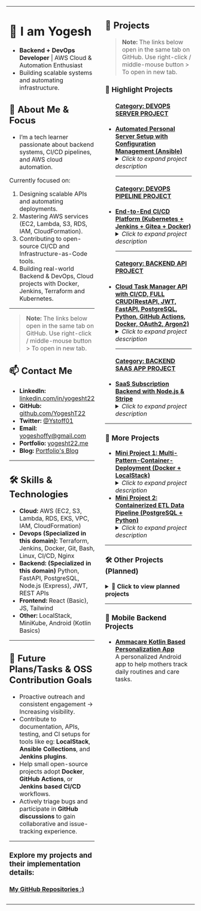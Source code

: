 <table width="100%">
<tr>
<td width="45%" valign="top">

<!-- LEFT COLUMN: ABOUT, INTRO, CONTACT -->

###

# 👋 I am Yogesh
  
* **Backend + DevOps Developer** | AWS Cloud & Automation Enthusiast
* Building scalable systems and automating infrastructure.


## 👋 About Me & Focus

- I’m a tech learner passionate about backend systems, CI/CD pipelines, and AWS cloud automation.

Currently focused on:

1. Designing scalable APIs and automating deployments.
2. Mastering AWS services (EC2, Lambda, S3, RDS, IAM, CloudFormation).
3. Contributing to open-source CI/CD and Infrastructure-as-Code tools.
4. Building real-world Backend & DevOps, Cloud projects with Docker, Jenkins, Terraform and Kubernetes.

---

> **Note:** The links below open in the same tab on GitHub. Use right-click / middle-mouse button > To open in new tab.

## 📫 Contact Me

* **LinkedIn:** [linkedin.com/in/yogesht22](https://linkedin.com/in/yogesht22)  
* **GitHub:** [github.com/YogeshT22](https://github.com/YogeshT22)  
* **Twitter:** [@Ystoff01](https://twitter.com/Ystoff01)  
* **Email:** [yogeshoffy@gmail.com](mailto:yogeshoffy@gmail.com)  
* **Portfolio:** [yogesht22.me](https://yogesht22.me)
* **Blog:** [Portfolio's Blog](https://yogesht22.me/blog)

---

## 🛠️ Skills & Technologies


*  **Cloud:**
   AWS (EC2, S3, Lambda, RDS, EKS, VPC, IAM, CloudFormation)
*  **Devops (Specialized in this domain):** 
	Terraform, Jenkins, Docker, Git, Bash, Linux, CI/CD, Nginx
*  **Backend: (Specialized in this domain)**
   Python, FastAPI, PostgreSQL, Node.js (Express), JWT, REST APIs
*  **Frontend:**
	React (Basic), JS, Tailwind
*  **Other:**
	LocalStack, MiniKube, Android (Kotlin Basics)
---


## 🔭 Future Plans/Tasks & OSS Contribution Goals

- Proactive outreach and consistent engagement -> Increasing visibility.
- Contribute to documentation, APIs, testing, and CI setups for tools like eg: **LocalStack**, **Ansible Collections**, and **Jenkins plugins**.
- Help small open-source projects adopt **Docker**, **GitHub Actions**, or **Jenkins based CI/CD** workflows.
- Actively triage bugs and participate in **GitHub discussions** to gain collaborative and issue-tracking experience.

---

### **Explore my projects and their implementation details:**</i> 
#### [My GitHub Repositories :) ](https://github.com/YogeshT22?tab=repositories)

###

</td>


<td width="55%" valign="top" style="padding-left: 20px;">


<!-- RIGHT COLUMN: SKILLS, PROJECTS -->

###

## 🚀 Projects

> **Note:** The links below open in the same tab on GitHub. Use right-click / middle-mouse button > To open in new tab.

### 🌟 Highlight Projects

<ul>
   <u><h4>Category: DEVOPS SERVER PROJECT</h4></u>
   <li><strong><a href="https://github.com/YogeshT22/project-1-ansible-server">Automated Personal Server Setup with Configuration Management (Ansible)</a></strong><br>
    <details>
      <summary><em>Click to expand project description</em></summary><br>
    Used Ansible for full personal server provisioning (IaC) idempotent, repeatable deployments.  
    This project demonstrates foundational skills in automation, idempotent server provisioning, and maintaining consistent system configurations, essential for scalable and repeatable deployments.
    </details>
  </li>

---

<u><h4>Category: DEVOPS PIPELINE PROJECT</h4></u>
<li><strong><a href="https://github.com/YogeshT22/end-to-end-ci-cd-jenkins-docker">End-to-End CI/CD Platform (Kubernetes + Jenkins + Gitea + Docker)</a></strong><br>
  <details>
    <summary><em>Click to expand project description</em></summary><br>
    Built a production-ready CI/CD pipeline integrating Jenkins, Kubernetes (K3s), Gitea, and Docker.
Automates build → test → deploy using webhooks and Helm. 
    <br><br>
    <strong>Tools & Tech:</strong> Terraform, K3s, Jenkins, Gitea, Docker, Prometheus, Grafana, Helm  
    <br><br>
    <strong>Focus:</strong> Infrastructure as Code (IaC), GitOps, DevSecOps, Observability, Kubernetes-native automation
  </details>
</li>

---

<u><h4>Category: BACKEND API PROJECT</h4></u>
<li><strong><a href="https://github.com/YogeshT22/cloud-task-manager-api">Cloud Task Manager API with CI/CD, FULL CRUD(RestAPI, JWT, FastAPI, PostgreSQL, Python, GitHub Actions, Docker, OAuth2, Argon2)</a></strong><br>
  <details>
    <summary><em>Click to expand project description</em></summary><br>
The project demonstrates a full backend development lifecycle, from local containerized development to a fully automated CI pipeline using GitHub Actions that builds and publishes a production-ready Docker image to Docker Hub.	
    <br><br>
    <strong>Tools & Tech:</strong> FastAPI, PostgreSQL, Github Actions, Docker, Docker compose, Python, Rest API, Argon2, JWT, OAuth2.   
    <br><br>
    <strong>Focus:</strong> Infrastructure as Code (IaC), GitOps, DevSecOps, Observability, Kubernetes-native automation
  </details>
</li>

---

<u><h4>Category: BACKEND SAAS APP PROJECT</h4></u>
<li><strong><a href="https://github.com/YogeshT22/SaaS_Subscription_App">SaaS Subscription Backend with Node.js & Stripe</a></strong><br>
  <details>
    <summary><em>Click to expand project description</em></summary><br>
The application features a secure REST API with JWT-based authentication and a full, test-mode integration with Stripe for creating subscription checkout sessions and handling payment confirmation via webhooks. The entire system is designed to be a robust foundation for any subscription-based service.	
    <br><br>
    <strong>Tools & Tech:</strong> Node.js, Docker, Docker compose, Python, ExpressJS, Rest API, JWT, MongoDB, bcrypt.js, PostMan, NGrok.   
    <br><br>
    <strong>Focus:</strong> Infrastructure as Code (IaC), GitOps, DevSecOps, Observability, Kubernetes-native automation
  </details>
</li>
</ul>

---

### 🧰 More Projects
<!--
<details>
<summary><strong>📦 Click to view DevOps, Backend projects</strong></summary><br>
-->

<ul>
<li><strong><a href="https://github.com/YogeshT22/Multi-Pattern-Container-Deployment">Mini Project 1: Multi-Pattern-Container-Deployment (Docker + LocalStack)</a></strong><br>
    <details>
      <summary><em>Click to expand project description</em></summary><br>
      This project demonstrates foundational DevOps principles by deploying an Nginx web server using three distinct, progressively complex patterns.  
      It uses Docker, Docker Compose, Python, and LocalStack.
    </details>
  </li>
  <li><strong><a href="https://github.com/YogeshT22/local-docker-data-pipeline">Mini Project 2: Containerized ETL Data Pipeline (PostgreSQL + Python)</a></strong><br>
    <details>
      <summary><em>Click to expand project description</em></summary><br>
      This project demonstrates a fundamental ETL (Extract, Transform, Load) data pipeline pattern using Python and a PostgreSQL database,  
      all running as isolated services orchestrated by Docker Compose.  
      The key focus is on managing a stateful service (the database) and ensuring data persistence across container lifecycles using Docker Volumes.
    </details>
  </li>

 
</ul>

</details>

---

### 🛠️ Other Projects (Planned)

<details>
<summary><strong>📌 Click to view planned projects</strong></summary><br>
<ul>
  <li><strong>QuickSort CLI:</strong> Automated File Organizer – Python, CLI Dev (argparse/click), File Ops, Automation.</li>
</ul>
</details>

---

### 📱 Mobile Backend Projects

<ul>
  <li><strong><a href="https://github.com/YogeshT22/Ammacare-Kotlin-Android-App">Ammacare Kotlin Based Personalization App</a></strong><br>
    A personalized Android app to help mothers track daily routines and care tasks.
  </li>
</ul>

</td>
</tr>
</table>
